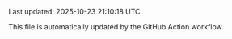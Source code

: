 Last updated: 2025-10-23 21:10:18 UTC

This file is automatically updated by the GitHub Action workflow.
